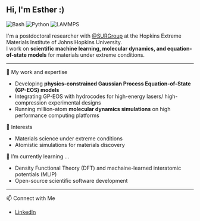 ## Hi, I'm Esther :)
![Bash](https://img.shields.io/badge/Bash-121011?logo=gnu-bash&logoColor=white)
![Python](https://img.shields.io/badge/Python-3776AB?logo=python&logoColor=white)
![LAMMPS](https://img.shields.io/badge/LAMMPS-orange)

I'm a postdoctoral researcher with [@SURGroup](https://github.com/SURGroup) at the Hopkins Extreme Materials Institute of Johns Hopkins University.  
I work on **scientific machine learning, molecular dynamics, and equation-of-state models** for materials under extreme conditions.

---
🔭 My work and expertise
- Developing **physics-constrained Gaussian Process Equation-of-State (GP-EOS) models**
- Integrating GP-EOS with hydrocodes for high-energy lasers/ high-compression experimental designs
- Running million-atom **molecular dynamics simulations** on high performance computing platforms

🚀 Interests
- Materials science under extreme conditions  
- Atomistic simulations for materials discovery
  
🌱 I’m currently learning ...
- Density Functional Theory (DFT) and machaine-learned interatomic potentials (MLIP)
- Open-source scientific software development 

---
📫 Connect with Me
- [LinkedIn](https://www.linkedin.com/in/tungyan-liu/)

<!--
![Profile views](https://komarev.com/ghpvc/?username=estherliu&color=blue)

**estherlty/estherlty** is a ✨ _special_ ✨ repository because its `README.md` (this file) appears on your GitHub profile.

Here are some ideas to get you started:

- 🔭 I’m currently working on ...
- 🌱 I’m currently learning ...
- 👯 I’m looking to collaborate on ...
- 🤔 I’m looking for help with ...
- 💬 Ask me about ...
- 📫 How to reach me: ...
- 😄 Pronouns: ...
- ⚡ Fun fact: ...
-->
